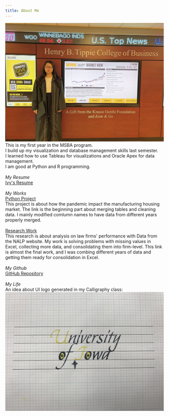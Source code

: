 ```yaml
---
title: About Me
---
```

![profile image](https://github.com/ivywangh/bais_9400/blob/main/grad.jpg?raw=true)
<br /> This is my first year in the MSBA program. 
<br /> I build up my visualization and database management skills last semester.
<br /> I learned how to use Tableau for visualizations and Oracle Apex for data management.
<br /> I am good at Python and R programming. 
<br /> 
<br /> <i>My Resume</i>
<br /> [Ivy's Resume](https://iowa-my.sharepoint.com/:b:/g/personal/hwang206_uiowa_edu/EXBPFwYwmohOoTrZS9G-vxEBj1AYFi6AaG-t8ff7FyJurQ?e=VfFFhx)
<br /> 
<br /> <i>My Works</i>
<br /> [Python Project](https://iowa-my.sharepoint.com/:u:/g/personal/hwang206_uiowa_edu/ERnwSyBFTUZGq2I0HyCfHwQBHzHv0rSc40qEKPdBDAXbhQ?e=UCV2te)
<br /> This project is about how the pandemic impact the manufacturing housing market. The link is the beginning part about merging tables and cleaning data. I mainly modified comlumn names to have data from different years properly merged.
<br /> 
<br /> [Research Work](https://iowa-my.sharepoint.com/:u:/g/personal/hwang206_uiowa_edu/EWYfuNtqnZ1OhxVbH4k0xOIBo4FYCRZ0GJWkFx9_WjzlZg?e=Lo6NOC)
<br /> This research is about analysis on law firms' performance with Data from the NALP website. My work is solving problems with missing values in Excel, collecting more data,  and consolidating them into firm-level. This link is almost the final work, and I was combing different years of data and getting them ready for consolidation in Excel.
<br /> 
<br /> <i>My Github</i>
<br /> [GitHub Repository](https://github.com/ivywangh?tab=repositories)
<br /> 
<br /> <i>My Life</i>
<br /> An idea about UI logo generated in my Calligraphy class:![logo image](https://raw.githubusercontent.com/ivywangh/bais_9400/main/logo.jpg)

